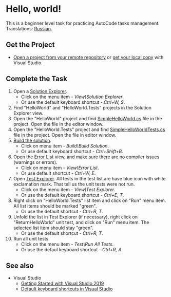# Hello, world!

This is a beginner level task for practicing AutoCode tasks management. Translations: [Russian](README-RU.md).


## Get the Project

* [Open a project from your remote repository](https://docs.microsoft.com/en-us/visualstudio/get-started/tutorial-open-project-from-repo) or [get your local copy](https://docs.microsoft.com/en-us/azure/devops/repos/git/clone#clone-from-another-git-provider) with Visual Studio.


## Complete the Task

1. Open a [Solution Explorer](https://docs.microsoft.com/en-us/visualstudio/ide/solutions-and-projects-in-visual-studio#solution-explorer).
    * Click on the menu item - _View\Solution Explorer_.
    * Or use the default keyboard shortcut - _Ctrl+W, S_.
1. Find "HelloWorld" and "HelloWorld.Tests" projects in the Solution Explorer view.
1. Open the "HelloWorld" project and find [SimpleHelloWorld.cs](HelloWorld/SimpleHelloWorld.cs) file in the project. Open the file in the editor window.
1. Open the "HelloWorld.Tests" project and find [SimpleHelloWorldTests.cs](HelloWorld.Tests/SimpleHelloWorldTests.cs) file in the project. Open the file in editor window.
1. [Build the solution](https://docs.microsoft.com/en-us/visualstudio/ide/building-and-cleaning-projects-and-solutions-in-visual-studio).
    * Click on menu item - _Build\Build Solution_.
    * Or use default keyboard shortcut - _Ctrl+Shift+B_.
1. Open the [Error List](https://docs.microsoft.com/en-us/visualstudio/ide/find-and-fix-code-errors#review-the-error-list) view, and make sure there are no compiler issues (warnings or errors).
    * Click on menu item - _View\Error List_.
    * Or use default shortcut - _Ctrl+W, E_.
1. Open [Test Explorer](https://docs.microsoft.com/ru-ru/visualstudio/test/run-unit-tests-with-test-explorer). All tests in the test list are have blue icon with white exclamation mark. That tell us the unit tests were not run.
    * Click on the menu item - _View\Test Explorer_.
    * Or use the default keyboard shortcut - _Ctrl+E, T_.
1. Right click on "HelloWorld.Tests" list item and click on "Run" menu item. All list items should be marked "green".
    * Or use the default shortcut - _Ctrl+R, T_.
1. Unfold the list in Test Explorer (if necessary), right click on "ReturnHelloWorld" unit test, and click on "Run" menu item. The selected list item should stay "green".
    * Or use the default shortcut - _Ctrl+R, T_.
1. Run all unit tests.
    * Click on the menu item - _Test\Run All Tests_.
    * Or use the defaul keyboard shortcut - _Ctrl+R, A_.


## See also

* Visual Studio
  * [Getting Started with Visual Studio 2019](https://www.youtube.com/watch?v=1CgsMtUmVgs)
  * [Default keyboard shortcuts in Visual Studio](https://docs.microsoft.com/en-us/visualstudio/ide/default-keyboard-shortcuts-in-visual-studio)
